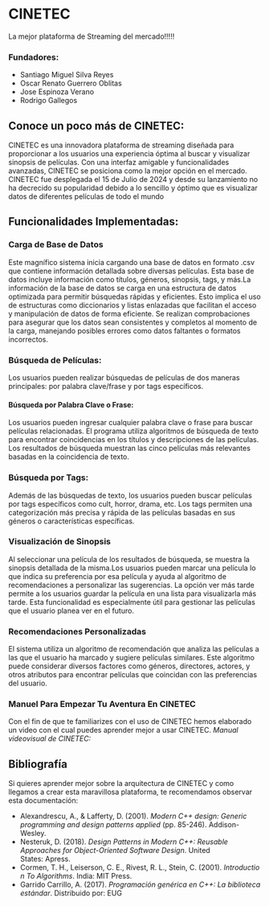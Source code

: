 # CINETEC
La mejor plataforma de Streaming del mercado!!!!!
### Fundadores:
* Santiago Miguel Silva Reyes
* Oscar Renato Guerrero Oblitas
* Jose Espinoza Verano
* Rodrigo Gallegos

## Conoce un poco más de CINETEC:
CINETEC es una innovadora plataforma de streaming diseñada para proporcionar a los usuarios una experiencia óptima al buscar y visualizar sinopsis de películas. Con una interfaz amigable y funcionalidades avanzadas, CINETEC se posiciona como la mejor opción en el mercado. CINETEC fue desplegada el 15 de Julio de 2024 y desde su lanzamiento no ha decrecido su popularidad debido a lo sencillo y óptimo que es visualizar datos de diferentes películas de todo el mundo 

## Funcionalidades Implementadas:

### Carga de Base de Datos 
Este magnífico sistema inicia cargando una base de datos en formato .csv que contiene información detallada sobre diversas películas. Esta base de datos incluye información como títulos, géneros, sinopsis, tags, y más.La información de la base de datos se carga en una estructura de datos optimizada para permitir búsquedas rápidas y eficientes. Esto implica el uso de estructuras como diccionarios y listas enlazadas que facilitan el acceso y manipulación de datos de forma eficiente. Se realizan comprobaciones para asegurar que los datos sean consistentes y completos al momento de la carga, manejando posibles errores como datos faltantes o formatos incorrectos.

### Búsqueda de Películas:
Los usuarios pueden realizar búsquedas de películas de dos maneras principales: por palabra clave/frase y por tags específicos.
#### Búsqueda por Palabra Clave o Frase:
Los usuarios pueden ingresar cualquier palabra clave o frase para buscar películas relacionadas. El programa utiliza algoritmos de búsqueda de texto para encontrar coincidencias en los títulos y descripciones de las películas. Los resultados de búsqueda muestran las cinco películas más relevantes basadas en la coincidencia de texto. 
### Búsqueda por Tags:
Además de las búsquedas de texto, los usuarios pueden buscar películas por tags específicos como cult, horror, drama, etc. Los tags permiten una categorización más precisa y rápida de las películas basadas en sus géneros o características específicas.

### Visualización de Sinopsis
Al seleccionar una película de los resultados de búsqueda, se muestra la sinopsis detallada de la misma.Los usuarios pueden marcar una película lo que indica su preferencia por esa película y ayuda al algoritmo de recomendaciones a personalizar las sugerencias. La opción ver más tarde permite a los usuarios guardar la película en una lista para visualizarla más tarde. Esta funcionalidad es especialmente útil para gestionar las películas que el usuario planea ver en el futuro.

### Recomendaciones Personalizadas 
El sistema utiliza un algoritmo de recomendación que analiza las películas a las que el usuario ha marcado y sugiere películas similares. Este algoritmo puede considerar diversos factores como géneros, directores, actores, y otros atributos para encontrar películas que coincidan con las preferencias del usuario.

### Manuel Para Empezar Tu Aventura En CINETEC
Con el fin de que te familiarizes con el uso de CINETEC hemos elaborado un video con el cual puedes aprender mejor a usar CINETEC. *Manual videovisual de CINETEC:*

## Bibliografía 
Si quieres aprender mejor sobre la arquitectura de CINETEC y como llegamos a crear esta maravillosa plataforma, te recomendamos observar esta documentación:

* Alexandrescu, A., & Lafferty, D. (2001). *Modern C++ design: Generic programming and design patterns applied* (pp. 85-246). Addison-Wesley.
* Nesteruk, D. (2018). *Design Patterns in Modern C++: Reusable Approaches for Object-Oriented Software Design*. United States: Apress.
* Cormen, T. H., Leiserson, C. E., Rivest, R. L., Stein, C. (2001). *Introduction To Algorithms*. India: MIT Press.
* Garrido Carrillo, A. (2017). *Programación genérica en C++: La biblioteca estándar*. Distribuido por: EUG


